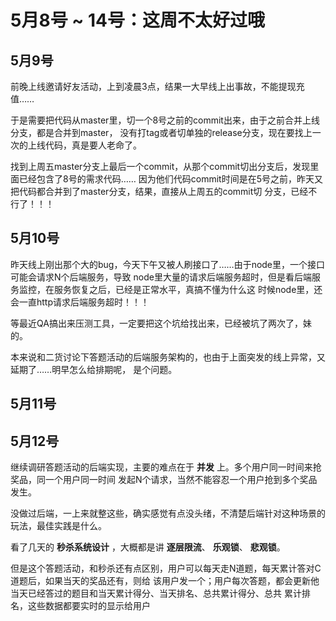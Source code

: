 # 5月8号 ~ 14号：这周不太好过哦


## 5月9号

前晚上线邀请好友活动，上到凌晨3点，结果一大早线上出事故，不能提现充值……

于是需要把代码从master里，切一个8号之前的commit出来，由于之前合并上线分支，都是合并到master，
没有打tag或者切单独的release分支，现在要找上一次的上线代码，真是要人老命了。

找到上周五master分支上最后一个commit，从那个commit切出分支后，发现里面已经包含了8号的需求代码……
因为他们代码commit时间是在5号之前，昨天又把代码都合并到了master分支，结果，直接从上周五的commit切
分支，已经不行了！！！

## 5月10号

昨天线上刚出那个大的bug，今天下午又被人刷接口了……由于node里，一个接口可能会请求N个后端服务，导致
node里大量的请求后端服务超时，但是看后端服务监控，在服务恢复之后，已经是正常水平，真搞不懂为什么这
时候node里，还会一直http请求后端服务超时！！！

等最近QA搞出来压测工具，一定要把这个坑给找出来，已经被坑了两次了，妹的。

本来说和二货讨论下答题活动的后端服务架构的，也由于上面突发的线上异常，又延期了……明早怎么给排期呢，
是个问题。


## 5月11号

## 5月12号

继续调研答题活动的后端实现，主要的难点在于 **并发** 上。多个用户同一时间来抢奖品，同一个用户同一时间
发起N个请求，当然不能容忍一个用户抢到多个奖品发生。

没做过后端，一上来就整这些，确实感觉有点没头绪，不清楚后端针对这种场景的玩法，最佳实践是什么。

看了几天的 **秒杀系统设计** ，大概都是讲 **逐层限流**、 **乐观锁**、 **悲观锁**。

但是这个答题活动，和秒杀还有点区别，用户可以每天走N道题，每天累计答对C道题后，如果当天的奖品还有，则给
该用户发一个；用户每次答题，都会更新他当天已经答过的题目和当天累计得分、当天排名、总共累计得分、总共
累计排名，这些数据都要实时的显示给用户
